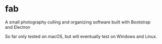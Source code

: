 # fab
A small photography culling and organizing software built with Bootstrap and Electron

So far only tested on macOS, but will eventually test on Windows and Linux.
